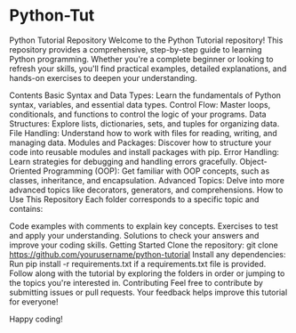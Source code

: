 # Python-Tut
Python Tutorial Repository
Welcome to the Python Tutorial repository! This repository provides a comprehensive, step-by-step guide to learning Python programming. Whether you're a complete beginner or looking to refresh your skills, you'll find practical examples, detailed explanations, and hands-on exercises to deepen your understanding.

Contents
Basic Syntax and Data Types: Learn the fundamentals of Python syntax, variables, and essential data types.
Control Flow: Master loops, conditionals, and functions to control the logic of your programs.
Data Structures: Explore lists, dictionaries, sets, and tuples for organizing data.
File Handling: Understand how to work with files for reading, writing, and managing data.
Modules and Packages: Discover how to structure your code into reusable modules and install packages with pip.
Error Handling: Learn strategies for debugging and handling errors gracefully.
Object-Oriented Programming (OOP): Get familiar with OOP concepts, such as classes, inheritance, and encapsulation.
Advanced Topics: Delve into more advanced topics like decorators, generators, and comprehensions.
How to Use This Repository
Each folder corresponds to a specific topic and contains:

Code examples with comments to explain key concepts.
Exercises to test and apply your understanding.
Solutions to check your answers and improve your coding skills.
Getting Started
Clone the repository: git clone https://github.com/yourusername/python-tutorial
Install any dependencies: Run pip install -r requirements.txt if a requirements.txt file is provided.
Follow along with the tutorial by exploring the folders in order or jumping to the topics you're interested in.
Contributing
Feel free to contribute by submitting issues or pull requests. Your feedback helps improve this tutorial for everyone!

Happy coding!

